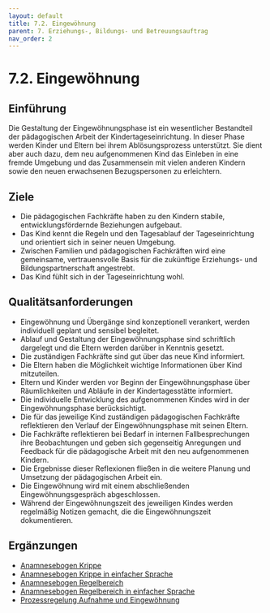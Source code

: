 ```yaml
---
layout: default
title: 7.2. Eingewöhnung
parent: 7. Erziehungs-, Bildungs- und Betreuungsauftrag
nav_order: 2
---
```


# 7.2. Eingewöhnung

## Einführung
Die Gestaltung der Eingewöhnungsphase ist ein wesentlicher Bestandteil der pädagogischen Arbeit der Kindertageseinrichtung. In dieser Phase werden Kinder und Eltern bei ihrem Ablösungsprozess unterstützt. Sie dient aber auch dazu, dem neu aufgenommenen Kind das Einleben in eine fremde Umgebung und das Zusammensein mit vielen anderen Kindern sowie den neuen erwachsenen Bezugspersonen zu erleichtern.

## Ziele
* Die pädagogischen Fachkräfte haben zu den Kindern stabile, entwicklungsfördernde Beziehungen aufgebaut.
* Das Kind kennt die Regeln und den Tagesablauf der Tageseinrichtung und orientiert sich in seiner neuen Umgebung.
* Zwischen Familien und pädagogischen Fachkräften wird eine gemeinsame, vertrauensvolle Basis für die zukünftige Erziehungs- und Bildungspartnerschaft angestrebt.
* Das Kind fühlt sich in der Tageseinrichtung wohl.

## Qualitätsanforderungen
* Eingewöhnung und Übergänge sind konzeptionell verankert, werden individuell geplant und sensibel begleitet.
* Ablauf und Gestaltung der Eingewöhnungsphase sind schriftlich dargelegt und die Eltern werden darüber in Kenntnis gesetzt.
* Die zuständigen Fachkräfte sind gut über das neue Kind informiert.
* Die Eltern haben die Möglichkeit wichtige Informationen über Kind mitzuteilen.
* Eltern und Kinder werden vor Beginn der Eingewöhnungsphase über Räumlichkeiten und Abläufe in der Kindertagesstätte informiert.
* Die individuelle Entwicklung des aufgenommenen Kindes wird in der Eingewöhnungsphase berücksichtigt.
* Die für das jeweilige Kind zuständigen pädagogischen Fachkräfte reflektieren den Verlauf der Eingewöhnungsphase mit seinen Eltern.
* Die Fachkräfte reflektieren bei Bedarf in internen Fallbesprechungen ihre Beobachtungen und geben sich gegenseitig Anregungen und Feedback für die pädagogische Arbeit mit den neu aufgenommenen Kindern.
* Die Ergebnisse dieser Reflexionen fließen in die weitere Planung und Umsetzung der pädagogischen Arbeit ein.
* Die Eingewöhnung wird mit einem abschließenden Eingewöhnungsgespräch abgeschlossen.
* Während der Eingewöhnungszeit des jeweiligen Kindes werden regelmäßig Notizen gemacht, die die Eingewöhnungszeit dokumentieren.

## Ergänzungen
* <a href="{{ site.baseurl }}/assets/downloads/Anamnese_Krippe.pdf" target="_blank" rel="noopener noreferrer">Anamnesebogen Krippe</a>
* <a href="{{ site.baseurl }}/assets/downloads/Anamnese_KrippeES.pdf" target="_blank" rel="noopener noreferrer">Anamnesebogen Krippe in einfacher Sprache</a>
* <a href="{{ site.baseurl }}/assets/downloads/Anamnese_Kita.pdf" target="_blank" rel="noopener noreferrer">Anamnesebogen Regelbereich</a>
* <a href="{{ site.baseurl }}/assets/downloads/Anamnese_KitaES.pdf" target="_blank" rel="noopener noreferrer">Anamnesebogen Regelbereich in einfacher Sprache</a>
* <a href="{{ site.baseurl }}/assets/downloads/7.2.1P_AufnahmeEingewöhnung.pdf" target="_blank" rel="noopener noreferrer">Prozessregelung Aufnahme und Eingewöhnung</a>